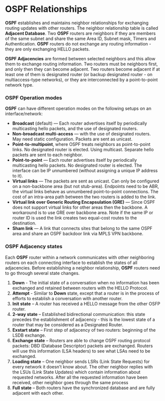 # OSPF Relationships

**OSPF** establishes and maintains neighbor relationships for exchanging routing updates with other routers.
The neighbor relationship table is called **Adjacent Database**.
Two **OSPF** routers are neighbors if they are members of the same subnet and share the same Area ID, Subnet mask, Timers and Authentication.
**OSPF** routers do not exchange any routing information - they are only exchanging HELLO packets.

**OSPF Adjacencies** are formed between selected neighbors and this allow them to exchange routing information.
Two routers must be neighbors first, and only then they can become adjacent.
Two routers become adjacent if at least one of them is designated router (or backup designated router - on multiaccess-type networks), or they are interconnected by a point-to-point network type.

### OSPF Operation modes

**OSPF** can have different operation modes on the following setups on an interface/network:

- **Broadcast** (default) — Each router advertises itself by periodically multicasting hello packets, and the use of designated routers.
- **Non-broadcast multi-access** — with the use of designated routers.
  May need static configuration.
  Packets are sent as unicast.
- **Point-to-multipoint**, where OSPF treats neighbors as point-to-point links.
  No designated router is elected.
  Using multicast.
  Separate hello packets are sent to each neighbor.
- **Point-to-point** — Each router advertises itself by periodically multicasting hello packets.
  No designated router is elected.
  The interface can be IP unnumbered (without assigning a unique IP address to it).
- **Virtual links** — The packets are sent as unicast.
  Can only be configured on a non-backbone area (but not stub-area).
  Endpoints need to be ABR, the virtual links behave as unnumbered point-to-point connections.
  The cost of an intra-area path between the two routers is added to the link.
- **Virtual link over Generic Routing Encapsulation (GRE)** — Since OSPF does not support virtual links for other areas then the backbone.
  A workaround is to use GRE over backbone area.
  Note if the same IP or router ID is used the link creates two equal-cost routes to the destination.
- **Sham link** — A link that connects sites that belong to the same OSPF area and share an OSPF backdoor link via MPLS VPN backbone.

### OSPF Adjacency states

Each **OSPF** router within a network communicates with other neighboring routers on each connecting interface to establish the states of all adjacencies.
Before establishing a neighbor relationship, **OSPF** routers need to go through several state changes.

1. **Down** - The initial state of a conversation when no information has been exchanged and retained between routers with the HELLO Protocol.
2. **Attempt** - Similar to **Down** state, except that a router is in the process of efforts to establish a conversation with another router.
3. **Init state** – A router has received a HELLO message from the other OSFP router.
4. **2-way state** – Established bidirectional communication: this state precedes the establishment of adjacency - this is the lowest state of a router that may be considered as a Designated Router.
5. **Exstart state** – First step of adjacency of two routers: beginning of the LSDB exchange.
6. **Exchange state** – Routers are able to change OSPF routing protocol packets: DBD (Database Descriptor) packets are exchanged.
   Routers will use this information (LSA headers) to see what LSAs need to be exchanged.
7. **Loading state** – One neighbor sends LSRs (Link State Requests) for every network it doesn’t know about.
   The other neighbor replies with the LSUs (Link State Updates) which contain information about requested networks.
   After all the requested information have been received, other neighbor goes through the same process
8. **Full state** – Both routers have the synchronized database and are fully adjacent with each other.
